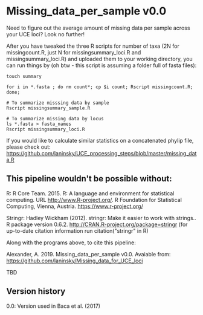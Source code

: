 # Missing_data_per_sample v0.0
Need to figure out the average amount of missing data per sample across your UCE loci? Look no further!

After you have tweaked the three R scripts for number of taxa (2N for missingcount.R, just N for missingsummary_loci.R and missingsummary_loci.R) and uploaded them to your working directory, you can run things by (oh btw - this script is assuming a folder full of fasta files): 
```
touch summary

for i in *.fasta ; do rm count*; cp $i count; Rscript missingcount.R; done;

# To summarize misssing data by sample
Rscript missingsummary_sample.R

# To summarize missing data by locus
ls *.fasta > fasta_names
Rscript missingsummary_loci.R
```

If you would like to calculate similar statistics on a concatenated phylip file, please check out:
https://github.com/laninsky/UCE_processing_steps/blob/master/missing_data.R

## This pipeline wouldn't be possible without:

R: R Core Team. 2015. R: A language and environment for statistical computing. URL http://www.R-project.org/. R Foundation for Statistical Computing, Vienna, Austria. https://www.r-project.org/

Stringr:  Hadley Wickham (2012). stringr: Make it easier to work with strings..
  R package version 0.6.2. http://CRAN.R-project.org/package=stringr (for up-to-date citation information run citation("stringr" in R)

Along with the programs above, to cite this pipeline:

Alexander, A. 2019.  Missing_data_per_sample v0.0. Avaiable from: https://github.com/laninsky/Missing_data_for_UCE_loci

TBD

## Version history
0.0: Version used in Baca et al. (2017)
